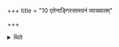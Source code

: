 +++
title = "10 एतेनाङ्गिरसामयनं व्याख्यातम्"

+++

<details><summary>थिते</summary>

10. By (the description of this sacrificial session the sacrificial session called) Aṅgirasām ayanam (is as good) as explained.  
</details>
